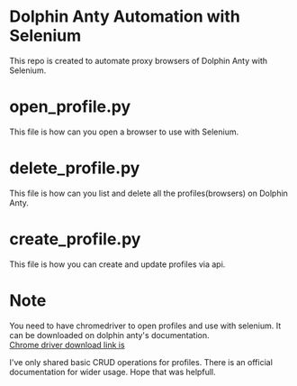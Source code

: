 # Dolphin Anty Automation with Selenium

This repo is created to automate proxy browsers of Dolphin Anty with Selenium.



# open_profile.py

This file is how can you open a browser to use with Selenium.


# delete_profile.py

This file is how can you list and delete all the profiles(browsers) on Dolphin Anty.


# create_profile.py

This file is how you can create and update profiles via api. 


# Note
You need to have chromedriver to open profiles and use with selenium. It can be downloaded on dolphin anty's documentation.  
[Chrome driver download link is](https://anty-browser.s3.amazonaws.com/chromedriver-124.zip)

I've only shared basic CRUD operations for profiles. There is an official documentation for wider usage.
Hope that was helpfull.
